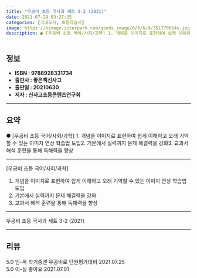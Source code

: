 ```yaml
---
title: "우공비 초등 국사과 세트 3-2 (2021)"
date: 2021-07-29 03:27:35
categories: [국내도서, 초등학습서]
image: https://bimage.interpark.com/goods_image/0/8/6/4/351770864s.jpg
description: ● [우공비 초등 국어/사회/과학] 1. 개념을 이미지로 표현하여 쉽게 이해하고 오래 기억할 수 있는 이미지 연상 학습법 도입2. 기본에서 실력까지 문제 해결력을 강화3. 교과서 해석 훈련을 통해 독해력을 향상
---
```


## **정보**

- **ISBN : 9788928331734**
- **출판사 : 좋은책신사고**
- **출판일 : 20210630**
- **저자 : 신사고초등콘텐츠연구회**

------



## **요약**

●  [우공비 초등 국어/사회/과학] 1. 개념을 이미지로 표현하여 쉽게 이해하고 오래 기억할 수 있는 이미지 연상 학습법 도입2. 기본에서 실력까지 문제 해결력을 강화3. 교과서 해석 훈련을 통해 독해력을 향상

------

[우공비 초등 국어/사회/과학]
1. 개념을 이미지로 표현하여 쉽게 이해하고 오래 기억할 수 있는 이미지 연상 학습법 도입
2. 기본에서 실력까지 문제 해결력을 강화
3. 교과서 해석 훈련을 통해 독해력을 향상

------


우공비 초등 국사과 세트 3-2 (2021) 

------


## **리뷰** 

5.0 임-옥 학기중엔  우공비로 단원평가대비 2021.07.25 <br/>5.0 이-실 좋아요 2021.07.01 <br/>